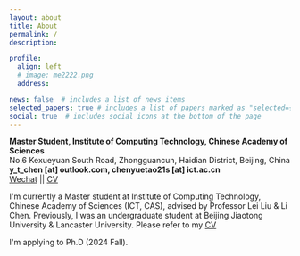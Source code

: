 ```yaml
---
layout: about
title: About
permalink: /
description: 

profile:
  align: left
  # image: me2222.png
  address: 

news: false  # includes a list of news items
selected_papers: true # includes a list of papers marked as "selected={true}"
social: true  # includes social icons at the bottom of the page
---
```


<b>Master Student, Institute of Computing Technology, Chinese Academy of Sciences</b><br>
No.6 Kexueyuan South Road, Zhongguancun, Haidian District, Beijing, China<br>
<b>y_t_chen [at] outlook.com, chenyuetao21s [at] ict.ac.cn</b><br>
[Wechat](https://www.chenyuetao.tech/assets/img/qr.png) || [CV](https://www.chenyuetao.tech/assets/files/cv.pdf) 

I'm currently a Master student at Institute of Computing Technology, Chinese Academy of Sciences (ICT, CAS), advised by Professor Lei Liu & Li Chen. Previously,  I was an undergraduate student at Beijing Jiaotong University & Lancaster University. Please refer to my [CV](https://www.chenyuetao.tech/assets/files/cv.pdf)

I'm applying to Ph.D (2024 Fall).
